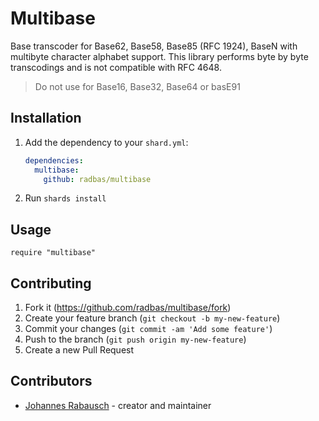 # Multibase

Base transcoder for Base62, Base58, Base85 (RFC 1924), BaseN with multibyte character alphabet support.
This library performs byte by byte transcodings and is not compatible with RFC 4648.

> Do not use for Base16, Base32, Base64 or basE91

## Installation

1. Add the dependency to your `shard.yml`:

   ```yaml
   dependencies:
     multibase:
       github: radbas/multibase
   ```

2. Run `shards install`

## Usage

```crystal
require "multibase"
```

## Contributing

1. Fork it (<https://github.com/radbas/multibase/fork>)
2. Create your feature branch (`git checkout -b my-new-feature`)
3. Commit your changes (`git commit -am 'Add some feature'`)
4. Push to the branch (`git push origin my-new-feature`)
5. Create a new Pull Request

## Contributors

- [Johannes Rabausch](https://github.com/jrabausch) - creator and maintainer
